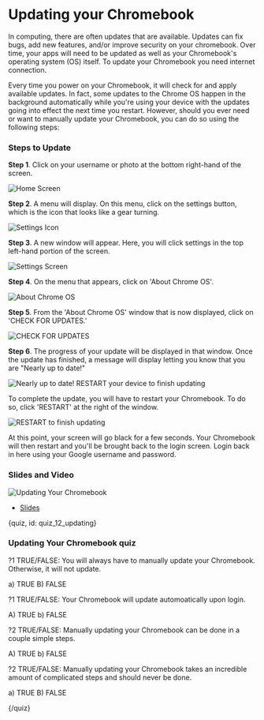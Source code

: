# Updating your Chromebook

In computing, there are often updates that are available. Updates can fix bugs, add new features, and/or improve security on your chromebook. Over time, your apps will need to be updated as well as your Chromebook's operating system (OS) itself. To update your Chromebook you need internet connection.

Every time you power on your Chromebook, it will check for and apply available updates. In fact, some updates to the Chrome OS happen in the background automatically while you're using your device with the updates going into effect the next time you restart. However, should you ever need or want to manually update your Chromebook, you can do so using the following steps:


### Steps to Update

**Step 1**. Click on your username or photo at the bottom right-hand of the screen.

![Home Screen](images/12_updating/12_chromebookintro_updating-1.png)

**Step 2**. A menu will display. On this menu, click on the settings button, which is the icon that looks like a gear turning.

![Settings Icon](images/12_updating/12_chromebookintro_updating-2.png)

**Step 3**. A new window will appear. Here, you will click settings in the top left-hand portion of the screen.

![Settings Screen](images/12_updating/12_chromebookintro_updating-3.png)

**Step 4**. On the menu that appears, click on 'About Chrome OS'. 

![About Chrome OS](images/12_updating/12_chromebookintro_updating-4.png)

**Step 5**. From the 'About Chrome OS' window that is now displayed, click on 'CHECK FOR UPDATES.' 

![CHECK FOR UPDATES](images/12_updating/12_chromebookintro_updating-5.png)

**Step 6**. The progress of your update will be displayed in that window. Once the update has finished, a message will display letting you know that you are "Nearly up to date!"

![Nearly up to date! RESTART your device to finish updating](images/12_updating/12_chromebookintro_updating-6.png)

To complete the update, you will have to restart your Chromebook. To do so, click 'RESTART' at the right of the window.

![RESTART to finish updating](images/12_updating/12_chromebookintro_updating-7.png)


At this point, your screen will go black for a few seconds. Your Chromebook will then restart and you'll be brought back to the login screen. Login back in here using your Google username and password.  

### Slides and Video

![Updating Your Chromebook](https://www.youtube.com/watch?v=6vUGdEP20PA)

* [Slides](https://docs.google.com/presentation/d/1ypTp6aMvOIW9vlMDaeLEML4GIMaSKu2gn5o_QrtOE_o/edit?usp=sharing)


{quiz, id: quiz_12_updating}

### Updating Your Chromebook quiz

?1 TRUE/FALSE: You will always have to manually update your Chromebook. Otherwise, it will not update.

a) TRUE
B) FALSE

?1 TRUE/FALSE: Your Chromebook will update automoatically upon login.

A) TRUE
b) FALSE

?2 TRUE/FALSE: Manually updating your Chromebook can be done in a couple simple steps.

A) TRUE
b) FALSE

?2 TRUE/FALSE: Manually updating your Chromebook takes an incredible amount of complicated steps and should never be done.

a) TRUE
B) FALSE

{/quiz}

